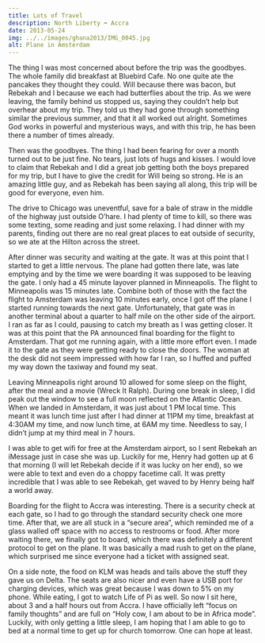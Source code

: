 ```yaml
---
title: Lots of Travel
description: North Liberty ➡️ Accra
date: 2013-05-24
img: ../../images/ghana2013/IMG_0045.jpg
alt: Plane in Amsterdam
---
```


The thing I was most concerned about before the trip was the goodbyes. The whole family did breakfast at Bluebird Cafe. No one quite ate the pancakes they thought they could. Will because there was bacon, but Rebekah and I because we each had butterflies about the trip. As we were leaving, the family behind us stopped us, saying they couldn’t help but overhear about my trip. They told us they had gone through something similar the previous summer, and that it all worked out alright. Sometimes God works in powerful and mysterious ways, and with this trip, he has been there a number of times already.

Then was the goodbyes. The thing I had been fearing for over a month turned out to be just fine. No tears, just lots of hugs and kisses. I would love to claim that Rebekah and I did a great job getting both the boys prepared for my trip, but I have to give the credit for Will being so strong. He is an amazing little guy, and as Rebekah has been saying all along, this trip will be good for everyone, even him.

The drive to Chicago was uneventful, save for a bale of straw in the middle of the highway just outside O’hare. I had plenty of time to kill, so there was some texting, some reading and just some relaxing. I had dinner with my parents, finding out there are no real great places to eat outside of security, so we ate at the Hilton across the street.

After dinner was security and waiting at the gate. It was at this point that I started to get a little nervous. The plane had gotten there late, was late emptying and by the time we were boarding it was supposed to be leaving the gate. I only had a 45 minute layover planned in Minneapolis. The flight to Minneapolis was 15 minutes late. Combine both of those with the fact the flight to Amsterdam was leaving 10 minutes early, once I got off the plane I started running towards the next gate. Unfortunately, that gate was in another terminal about a quarter to half mile on the other side of the airport. I ran as far as I could, pausing to catch my breath as I was getting closer. It was at this point that the PA announced final boarding for the flight to Amsterdam. That got me running again, with a little more effort even. I made it to the gate as they were getting ready to close the doors. The woman at the desk did not seem impressed with how far I ran, so I huffed and puffed my way down the taxiway and found my seat.

Leaving Minneapolis right around 10 allowed for some sleep on the flight, after the meal and a movie (Wreck It Ralph). During one break in sleep, I did peak out the window to see a full moon reflected on the Atlantic Ocean. When we landed in Amsterdam, it was just about 1 PM local time. This meant it was lunch time just after I had dinner at 11PM my time, breakfast at 4:30AM my time, and now lunch time, at 6AM my time. Needless to say, I didn’t jump at my third meal in 7 hours.

I was able to get wifi for free at the Amsterdam airport, so I sent Rebekah an iMessage just in case she was up. Luckily for me, Henry had gotten up at 6 that morning (I will let Rebekah decide if it was lucky on her end), so we were able to text and even do a choppy facetime call. It was pretty incredible that I was able to see Rebekah, get waved to by Henry being half a world away.

Boarding for the flight to Accra was interesting. There is a security check at each gate, so I had to go through the standard security check one more time. After that, we are all stuck in a “secure area”, which reminded me of a glass walled off space with no access to restrooms or food. After more waiting there, we finally got to board, which there was definitely a different protocol to get on the plane. It was basically a mad rush to get on the plane, which surprised me since everyone had a ticket with assigned seat.

On a side note, the food on KLM was heads and tails above the stuff they gave us on Delta. The seats are also nicer and even have a USB port for charging devices, which was great because I was down to 5% on my phone. While eating, I got to watch Life of Pi as well. So now I sit here, about 3 and a half hours out from Accra. I have officially left “focus on family thoughts” and are full on “Holy cow, I am about to be in Africa mode”. Luckily, with only getting a little sleep, I am hoping that I am able to go to bed at a normal time to get up for church tomorrow. One can hope at least.